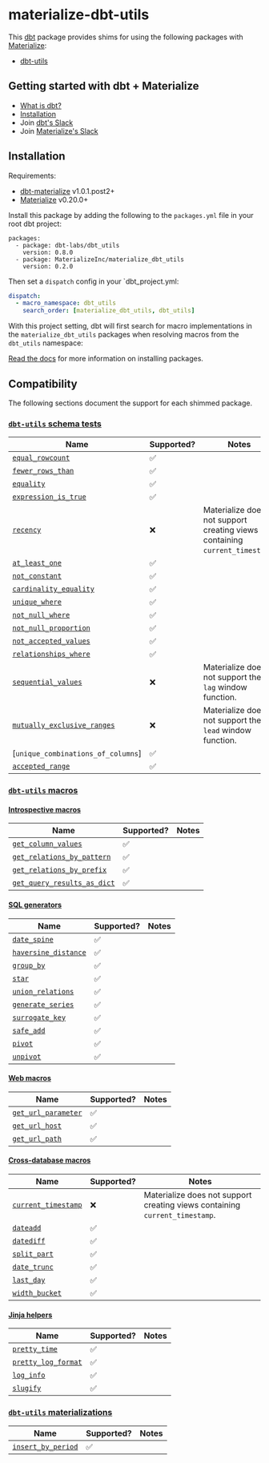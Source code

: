 # materialize-dbt-utils

This [dbt](https://github.com/dtb-labs/dbt) package provides shims for using the
following packages with [Materialize]:

- [dbt-utils](https://github.com/dbt-labs/dbt-utils)

## Getting started with dbt + Materialize

- [What is dbt?](https://docs.getdbt.com/docs/introduction)
- [Installation](https://github.com/MaterializeInc/dbt-materialize)
- Join [dbt's Slack](http://slack.getdbt.com/)
- Join [Materialize's Slack](https://materialize.com/)

## Installation

Requirements:
- [dbt-materialize](https://pypi.org/project/dbt-materialize/) v1.0.1.post2+
- [Materialize](https://materialize.com/docs/install/) v0.20.0+

Install this package by adding the following to the `packages.yml` file in your
root dbt project:

```
packages:
  - package: dbt-labs/dbt_utils
    version: 0.8.0
  - package: MaterializeInc/materialize_dbt_utils
    version: 0.2.0
```

Then set a `dispatch` config in your `dbt_project.yml:

```yml
dispatch:
  - macro_namespace: dbt_utils
    search_order: [materialize_dbt_utils, dbt_utils]
```

With this project setting, dbt will first search for macro implementations in
the `materialize_dbt_utils` packages when resolving macros from the `dbt_utils`
namespace:

[Read the docs](https://docs.getdbt.com/docs/package-management)
for more information on installing packages.

## Compatibility

The following sections document the support for each shimmed package.

### [`dbt-utils` schema tests]

Name                               | Supported?         | Notes
-----------------------------------|--------------------|----------------------------------------------------------------------------
[`equal_rowcount`]                 | :white_check_mark: |
[`fewer_rows_than`]                | :white_check_mark: |
[`equality`]                       | :white_check_mark: |
[`expression_is_true`]             | :white_check_mark: |
[`recency`]                        | :x:                | Materialize does not support creating views containing `current_timestamp`.
[`at_least_one`]                   | :white_check_mark: |
[`not_constant`]                   | :white_check_mark: |
[`cardinality_equality`]           | :white_check_mark: |
[`unique_where`]                   | :white_check_mark: |
[`not_null_where`]                 | :white_check_mark: |
[`not_null_proportion`]            | :white_check_mark: |
[`not_accepted_values`]            | :white_check_mark: |
[`relationships_where`]            | :white_check_mark: |
[`sequential_values`]              | :x:                | Materialize does not support the `lag` window function.
[`mutually_exclusive_ranges`]      | :x:                | Materialize does not support the `lead` window function.
[`unique_combinations_of_columns`] | :white_check_mark: |
[`accepted_range`]                 | :white_check_mark: |

### [`dbt-utils` macros]

#### [Introspective macros]

Name                          | Supported?         | Notes
------------------------------|--------------------|------
[`get_column_values`]         | :white_check_mark: |
[`get_relations_by_pattern`]  | :white_check_mark: |
[`get_relations_by_prefix`]   | :white_check_mark: |
[`get_query_results_as_dict`] | :white_check_mark: |

#### [SQL generators]

Name                   | Supported?         | Notes
-----------------------|--------------------|-------
[`date_spine`]         | :white_check_mark: |
[`haversine_distance`] | :white_check_mark: |
[`group_by`]           | :white_check_mark: |
[`star`]               | :white_check_mark: |
[`union_relations`]    | :white_check_mark: |
[`generate_series`]    | :white_check_mark: |
[`surrogate_key`]      | :white_check_mark: |
[`safe_add`]           | :white_check_mark: |
[`pivot`]              | :white_check_mark: |
[`unpivot`]            | :white_check_mark: |

#### [Web macros]

Name                  | Supported?         | Notes
----------------------|--------------------|------
[`get_url_parameter`] | :white_check_mark: |
[`get_url_host`]      | :white_check_mark: |
[`get_url_path`]      | :white_check_mark: |

#### [Cross-database macros]

Name                  | Supported?         | Notes
----------------------|--------------------|------
[`current_timestamp`] | :x:                | Materialize does not support creating views containing `current_timestamp`.
[`dateadd`]           | :white_check_mark: |
[`datediff`]          | :white_check_mark: |
[`split_part`]        | :white_check_mark: |
[`date_trunc`]        | :white_check_mark: |
[`last_day`]          | :white_check_mark: |
[`width_bucket`]      | :white_check_mark: |

#### [Jinja helpers]

Name                  | Supported?         | Notes
----------------------|--------------------|------
[`pretty_time`]       | :white_check_mark: |
[`pretty_log_format`] | :white_check_mark: |
[`log_info`]          | :white_check_mark: |
[`slugify`]           | :white_check_mark: |

### [`dbt-utils` materializations]

Name                 | Supported?         | Notes
---------------------|--------------------|------
[`insert_by_period`] | :white_check_mark: |

[`accepted_range`]: https://github.com/dbt-labs/dbt-utils#accepted_range-source
[`at_least_one`]: https://github.com/dbt-labs/dbt-utils#at_least_one-source
[`cardinality_equality`]: https://github.com/dbt-labs/dbt-utils#cardinality_equality-source
[`current_timestamp`]: https://github.com/dbt-labs/dbt-utils#current_timestamp-source
[`date_spine`]: https://github.com/dbt-labs/dbt-utils#date_spine-source
[`date_trunc`]: https://github.com/dbt-labs/dbt-utils#date_trunc-source
[`dateadd`]: https://github.com/dbt-labs/dbt-utils#dateadd-source
[`datediff`]: https://github.com/dbt-labs/dbt-utils#datediff-source
[`dbt-utils` macros]: https://github.com/dbt-labs/dbt-utils#macros
[`dbt-utils` materializations]: https://github.com/dbt-labs/dbt-utils#materializations
[`dbt-utils` schema tests]: https://github.com/dbt-labs/dbt-utils#schema-tests
[`equal_rowcount`]: https://github.com/dbt-labs/dbt-utils#equal_rowcount-source
[`equality`]: https://github.com/dbt-labs/dbt-utils#equality-source
[`expression_is_true`]: https://github.com/dbt-labs/dbt-utils#expression_is_true-source
[`fewer_rows_than`]: https://github.com/dbt-labs/dbt-utils#fewer_rows_than-source
[`generate_series`]: https://github.com/dbt-labs/dbt-utils#generate_series-source
[`get_column_values`]: https://github.com/dbt-labs/dbt-utils#get_column_values-source
[`get_query_results_as_dict`]: https://github.com/dbt-labs/dbt-utils#get_query_results_as_dict-source
[`get_relations_by_pattern`]: https://github.com/dbt-labs/dbt-utils#get_relations_by_pattern-source
[`get_relations_by_prefix`]: https://github.com/dbt-labs/dbt-utils#get_relations_by_prefix-source
[`get_url_host`]: https://github.com/dbt-labs/dbt-utils#get_url_host-source
[`get_url_parameter`]: https://github.com/dbt-labs/dbt-utils#get_url_parameter-source
[`get_url_path`]: https://github.com/dbt-labs/dbt-utils#get_url_path-source
[`group_by`]: https://github.com/dbt-labs/dbt-utils#group_by-source
[`haversine_distance`]: https://github.com/dbt-labs/dbt-utils#haversine_distance-source
[`insert_by_period`]: https://github.com/dbt-labs/dbt-utils#insert_by_period-source
[`last_day`]: https://github.com/dbt-labs/dbt-utils#last_day-source
[`log_info`]: https://github.com/dbt-labs/dbt-utils#log_info-source
[`mutually_exclusive_ranges`]: https://github.com/dbt-labs/dbt-utils#mutually_exclusive_ranges-source
[`not_accepted_values`]: https://github.com/dbt-labs/dbt-utils#not_accepted_values-source
[`not_constant`]: https://github.com/dbt-labs/dbt-utils#not_constant-source
[`not_null_proportion`]: https://github.com/dbt-labs/dbt-utils#not_null_proportion-source
[`not_null_where`]: https://github.com/dbt-labs/dbt-utils#not_null_where-source
[`pivot`]: https://github.com/dbt-labs/dbt-utils#pivot-source
[`pretty_log_format`]: https://github.com/dbt-labs/dbt-utils#pretty_log_format-source
[`pretty_time`]: https://github.com/dbt-labs/dbt-utils#pretty_time-source
[`recency`]: https://github.com/dbt-labs/dbt-utils#recency-source
[`relationships_where`]: https://github.com/dbt-labs/dbt-utils#relationships_where-source
[`safe_add`]: https://github.com/dbt-labs/dbt-utils#safe_add-source
[`sequential_values`]: https://github.com/dbt-labs/dbt-utils#sequential_values-source
[`slugify`]: https://github.com/dbt-labs/dbt-utils#slugify-source
[`split_part`]: https://github.com/dbt-labs/dbt-utils#split_part-source
[`star`]: https://github.com/dbt-labs/dbt-utils#star-source
[`surrogate_key`]: https://github.com/dbt-labs/dbt-utils#surrogate_key-source
[`union_relations`]: https://github.com/dbt-labs/dbt-utils#union_relations-source
[`unique_where`]: https://github.com/dbt-labs/dbt-utils#unique_where-source
[`unpivot`]: https://github.com/dbt-labs/dbt-utils#unpivot-source
[`width_bucket`]: https://github.com/dbt-labs/dbt-utils#width_bucket-source
[Cross-database macros]: https://github.com/dbt-labs/dbt-utils#cross-database-macros
[Introspective macros]: https://github.com/dbt-labs/dbt-utils#introspective-macros
[Jinja helpers]: https://github.com/dbt-labs/dbt-utils#jinja-helpers
[Materialize]: https://github.com/MaterializeInc/materialize
[SQL generators]: https://github.com/dbt-labs/dbt-utils#sql-generators
[Web macros]: https://github.com/dbt-labs/dbt-utils#web-macros
